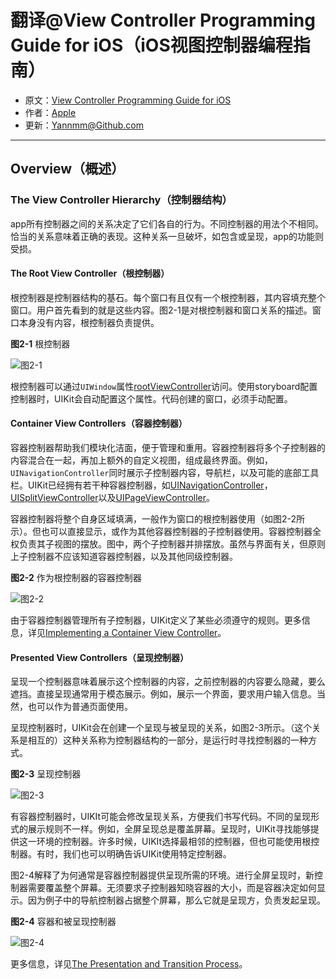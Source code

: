 # 翻译@View Controller Programming Guide for iOS（iOS视图控制器编程指南）

- 原文：[View Controller Programming Guide for iOS](https://developer.apple.com/library/content/featuredarticles/ViewControllerPGforiPhoneOS/index.html#//apple_ref/doc/uid/TP40007457-CH2-SW1)
- 作者：[Apple](https://developer.apple.com/library/content/navigation/)
- 更新：[Yannmm@Github.com](https://github.com/Yannmm/Auto-Layout-Guide-Chinese-Translation)

---

## Overview（概述）

### The View Controller Hierarchy（控制器结构）

app所有控制器之间的关系决定了它们各自的行为。不同控制器的用法个不相同。恰当的关系意味着正确的表现。这种关系一旦破坏，如包含或呈现，app的功能则受损。

#### The Root View Controller（根控制器）

根控制器是控制器结构的基石。每个窗口有且仅有一个根控制器，其内容填充整个窗口。用户首先看到的就是这些内容。图2-1是对根控制器和窗口关系的描述。窗口本身没有内容，根控制器负责提供。

**图2-1** 根控制器

![图2-1]()

根控制器可以通过`UIWindow`属性[rootViewController](https://developer.apple.com/documentation/uikit/uiwindow/1621581-rootviewcontroller)访问。使用storyboard配置控制器时，UIKit会自动配置这个属性。代码创建的窗口，必须手动配置。

#### Container View Controllers（容器控制器）

容器控制器帮助我们模块化洁面，便于管理和重用。容器控制器将多个子控制器的内容混合在一起，再加上额外的自定义视图，组成最终界面。例如，`UINavigationController`同时展示子控制器内容，导航栏，以及可能的底部工具栏。UIKit已经拥有若干种容器控制器，如[UINavigationController](https://developer.apple.com/documentation/uikit/uinavigationcontroller)，[UISplitViewController](https://developer.apple.com/documentation/uikit/uisplitviewcontroller)以及[UIPageViewController](https://developer.apple.com/documentation/uikit/uipageviewcontroller)。

容器控制器将整个自身区域填满，一般作为窗口的根控制器使用（如图2-2所示）。但也可以直接显示，或作为其他容器控制器的子控制器使用。容器控制器全权负责其子视图的摆放。图中，两个子控制器并排摆放。虽然与界面有关，但原则上子控制器不应该知道容器控制器，以及其他同级控制器。

**图2-2** 作为根控制器的容器控制器

![图2-2]()

由于容器控制器管理所有子控制器，UIKit定义了某些必须遵守的规则。更多信息，详见[Implementing a Container View Controller](https://developer.apple.com/library/content/featuredarticles/ViewControllerPGforiPhoneOS/ImplementingaContainerViewController.html#//apple_ref/doc/uid/TP40007457-CH11-SW1)。


#### Presented View Controllers（呈现控制器）

呈现一个控制器意味着展示这个控制器的内容，之前控制器的内容要么隐藏，要么遮挡。直接呈现通常用于模态展示。例如，展示一个界面，要求用户输入信息。当然，也可以作为普通页面使用。

呈现控制器时，UIKit会在创建一个呈现与被呈现的关系，如图2-3所示。（这个关系是相互的）这种关系称为控制器结构的一部分，是运行时寻找控制器的一种方式。

**图2-3** 呈现控制器

![图2-3]()

有容器控制器时，UIKIt可能会修改呈现关系，方便我们书写代码。不同的呈现形式的展示规则不一样。例如，全屏呈现总是覆盖屏幕。呈现时，UIKit寻找能够提供这一环境的控制器。许多时候，UIKIt选择最相邻的控制器，但也可能使用根控制器。有时，我们也可以明确告诉UIKit使用特定控制器。

图2-4解释了为何通常是容器控制器提供呈现所需的环境。进行全屏呈现时，新控制器需要覆盖整个屏幕。无须要求子控制器知晓容器的大小，而是容器决定如何显示。因为例子中的导航控制器占据整个屏幕，那么它就是呈现方，负责发起呈现。

**图2-4** 容器和被呈现控制器

![图2-4]()

更多信息，详见[The Presentation and Transition Process](https://developer.apple.com/library/content/featuredarticles/ViewControllerPGforiPhoneOS/PresentingaViewController.html#//apple_ref/doc/uid/TP40007457-CH14-SW7)。
